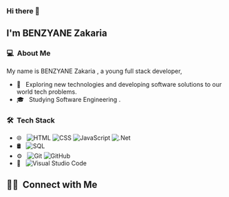 ### Hi there 👋

<!--
**BENZYANE-Zakaria/BENZYANE-Zakaria** is a ✨ _special_ ✨ repository because its `README.md` (this file) appears on your GitHub profile.

Here are some ideas to get you started:

- 🔭 I’m currently working on ...
- 🌱 I’m currently learning ...
- 👯 I’m looking to collaborate on ...
- 🤔 I’m looking for help with ...
- 💬 Ask me about ...
- 📫 How to reach me: ...
- 😄 Pronouns: ...
- ⚡ Fun fact: ...
-->

## I'm BENZYANE Zakaria

### 💻 &nbsp;About Me 
<!-- ![](https://komarev.com/ghpvc/?username=kourmouOmar)-->

My name is BENZYANE Zakaria , a young full stack developer, 

- 🤔 &nbsp; Exploring new technologies and developing software solutions to our world tech problems.
- 🎓 &nbsp; Studying Software Engineering .


### 🛠 &nbsp;Tech Stack

- 🌐 &nbsp;
  ![HTML](https://img.shields.io/badge/-HTML-333333?style=flat&logo=HTML5)
  ![CSS](https://img.shields.io/badge/-CSS-333333?style=flat&logo=CSS3&logoColor=1572B6)
  ![JavaScript](https://img.shields.io/badge/-JavaScript-333333?style=flat&logo=javascript)
  ![.Net](https://img.shields.io/badge/.NET-5C2D91?style=for-the-badge&logo=.net&logoColor=white)
- 🛢 &nbsp;
  ![SQL](https://img.shields.io/badge/-sql-333333?style=flat&logo=sql)
- ⚙️ &nbsp;
  ![Git](https://img.shields.io/badge/-Git-333333?style=flat&logo=git)
  ![GitHub](https://img.shields.io/badge/-GitHub-333333?style=flat&logo=github)
- 🔧 &nbsp;
  ![Visual Studio Code](https://img.shields.io/badge/-Visual%20Studio%20Code-333333?style=flat&logo=visual-studio-code&logoColor=007ACC)





##  🤝🏻 &nbsp;Connect with Me
